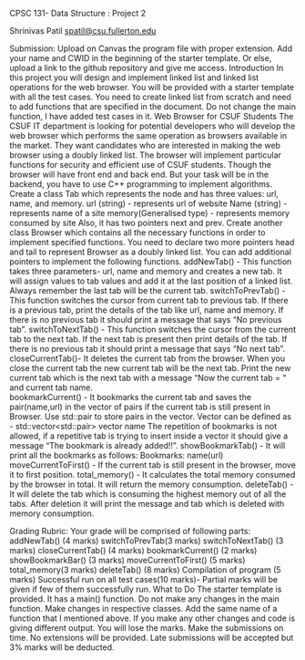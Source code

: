 CPSC 131- Data Structure : Project 2

Shrinivas Patil
spatil@csu.fullerton.edu

Submission: Upload on Canvas the program file with proper extension. Add your name and CWID in the beginning of the starter template. Or else, upload a link to the github repository and give me access. 
Introduction
In this project you will design and implement linked list and linked list operations for the web browser. You will be provided with a starter template with all the test cases. You need to create linked list from scratch and need to add functions  that are specified in the document. Do not change the main function, I have added test cases in it.
Web Browser for CSUF Students
The CSUF IT department is looking for potential developers who will develop the web browser which performs the same operation as browsers available in the market. They want candidates who are interested in making the web browser using a doubly linked list. The browser will implement particular functions for security and efficient use of CSUF students. Though the browser will have front end and back end. But your task will be in the backend, you have to use C++ programming to implement algorithms.
Create a class Tab which represents the node and has three values: url, name, and memory. 
url (string) - represents url of website
Name (string) - represents name of a site
memory(Generalised type) - represents memory consumed by site
Also, it has two pointers next and prev. Create another class Browser which contains all the necessary functions in order to implement specified functions. You need to declare two more pointers head and tail to represent Browser as a doubly linked list. You can add additional pointers to implement the following functions. 
addNewTab() - This function takes three parameters- url, name and memory and creates a new tab. It will assign values to tab values and add it at the last position of a linked list. Always remember the last tab will be the current tab.
switchToPrevTab() - This function switches the cursor from current tab to previous tab. If there is a previous tab, print the details of the tab like url, name and memory. If there is no previous tab it should print a message that says  “No previous tab”. 
switchToNextTab() - This function switches the cursor from the current tab to the next tab. If the next tab is present then print details of the tab. If there is no previous tab it should print a message that says  “No next tab”. 
closeCurrentTab()- It deletes the current tab from the browser. When you close the current tab the new current tab will be the next tab. Print the new current tab which is the next tab with a message “Now the current tab  = “ and current tab name.  
bookmarkCurrent() - It bookmarks the current tab and saves the pair(name,url) in the vector of pairs if the current tab is still present in Browser. Use std::pair to store pairs in the vector. Vector can be defined as -  std::vector<std::pair<data types of elements>> vector name
The repetition of bookmarks is not allowed, if a repetitive tab is trying to insert inside a vector it should give a message “The bookmark is already added!!”. 
showBookmarkTab() - It will print all the bookmarks as follows: 
		Bookmarks:
name(url)
 moveCurrentToFirst() - If the current tab is still present in the browser, move it to first position.
total_memory() - It calculates the total memory consumed by the browser in total. It will return the memory consumption. 
deleteTab() - It will delete the tab which is consuming the highest memory out of all the tabs. After deletion it will print the message and tab which is deleted with memory consumption.  

Grading Rubric:
Your grade will be comprised of following parts: 
addNewTab() (4 marks)
switchToPrevTab(3 marks)
switchToNextTab() (3 marks)
closeCurrentTab() (4 marks)
bookmarkCurrent() (2 marks)
showBookmarkBar() (3 marks)
moveCurrentToFirst() (5 marks)
total_memory(3 marks)
deleteTab() (8 marks)
Compilation of program (5 marks)
Successful run on all test cases(10 marks)- Partial marks will be given if few of them successfully run. 
What to Do
The starter template is provided. It has a main() function. Do not make any changes in the main function. Make changes in respective classes. Add the same name of a function that I mentioned above. If you make any other changes and code is giving different output. You will lose the marks. Make the submissions on time. No extensions will be provided. Late submissions will be accepted but 3% marks will be deducted. 
